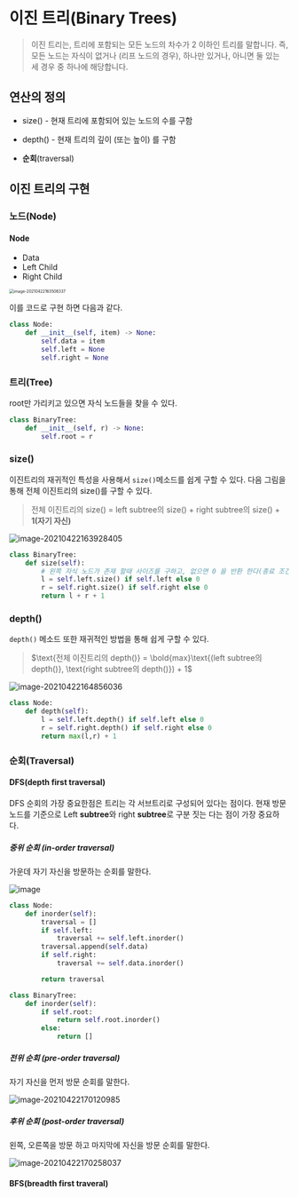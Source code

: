 # 이진 트리(Binary Trees)

> 이진 트리는, 트리에 포함되는 모든 노드의 차수가 2 이하인 트리를 말합니다. 즉, 모든 노드는 자식이 없거나 (리프 노드의 경우), 하나만 있거나, 아니면 둘 있는 세 경우 중 하나에 해당합니다.



## 연산의 정의

- size() - 현재 트리에 포함되어 있는 노드의 수를 구함
- depth() - 현재 트리의 깊이 (또는 높이) 를 구함

- **순회**(traversal)



## 이진 트리의 구현

### 노드(Node)

#### Node

- Data
- Left Child
- Right Child

<img src="https://tva1.sinaimg.cn/large/008i3skNgy1gptkh4j6u6j30c40cswfy.jpg" alt="image-20210422163506337" style="zoom:50%;" />

이를 코드로 구현 하면 다음과 같다.

```python
class Node:
    def __init__(self, item) -> None:
        self.data = item
        self.left = None
        self.right = None
```





### 트리(Tree)

root만 가리키고 있으면 자식 노드들을 찾을 수 있다.

```python
class BinaryTree:
    def __init__(self, r) -> None:
        self.root = r
```



### size()

이진트리의 재귀적인 특성을 사용해서 `size()`메소드를 쉽게 구할 수 있다. 다음 그림을 통해 전체 이진트리의 size()를 구할 수 있다.

> 전체 이진트리의 size() = left subtree의 size() + right subtree의 size() + **1(자기 자신)**

![image-20210422163928405](https://tva1.sinaimg.cn/large/008i3skNgy1gptkh7wdaqj30kw0duwid.jpg)

```python
class BinaryTree:
    def size(self):
        # 왼쪽 자식 노드가 존재 할때 사이즈를 구하고, 없으면 0 을 반환 한다(종료 조건)
        l = self.left.size() if self.left else 0
        r = self.right.size() if self.right else 0
        return l + r + 1
```



### depth()

`depth()` 메소드 또한 재귀적인 방법을 통해 쉽게 구할 수 있다.

>  $\text{전체 이진트리의 depth()} =  \bold{max}\text{(left subtree의 depth()}, \text{right subtree의 depth()}) + 1$

![image-20210422164856036](https://tva1.sinaimg.cn/large/008i3skNgy1gptkh9qb9hj30jw0a9q5a.jpg)

```python
class Node:
    def depth(self):
        l = self.left.depth() if self.left else 0
        r = self.right.depth() if self.right else 0
        return max(l,r) + 1
```





### 순회(Traversal)

#### DFS(depth first traversal)

DFS 순회의 가장 중요한점은 트리는 각 서브트리로 구성되어 있다는 점이다. 현재 방문 노드를 기준으로 Left **subtree**와 right **subtree**로 구분 짓는 다는 점이 가장 중요하다.

##### 중위 순회 (in-order traversal)

가운데 자기 자신을 방문하는 순회를 말한다.

![image](https://media.vlpt.us/images/inyong_pang/post/9cbf188d-3e74-43a0-b822-256f6ae00abf/image.png)



```python
class Node:
    def inorder(self):
        traversal = []
        if self.left:
            traversal += self.left.inorder()
        traversal.append(self.data)
        if self.right:
            traversal += self.data.inorder()

        return traversal
```

```python
class BinaryTree:
    def inorder(self):
        if self.root:
            return self.root.inorder()
        else:
            return []
```

##### 전위 순회 (pre-order traversal)

자기 자신을 먼저 방문 순회를 말한다.

![image-20210422170120985](https://tva1.sinaimg.cn/large/008i3skNgy1gptkhf8e43j30mi0cb0xa.jpg)

##### 후위 순회 (post-order traversal)

왼쪽, 오른쪽을 방문 하고 마지막에 자신을 방문 순회를 말한다.

![image-20210422170258037](https://tva1.sinaimg.cn/large/008i3skNgy1gptkhg7qgxj30op0cuq7l.jpg)

#### BFS(breadth first traveral)

